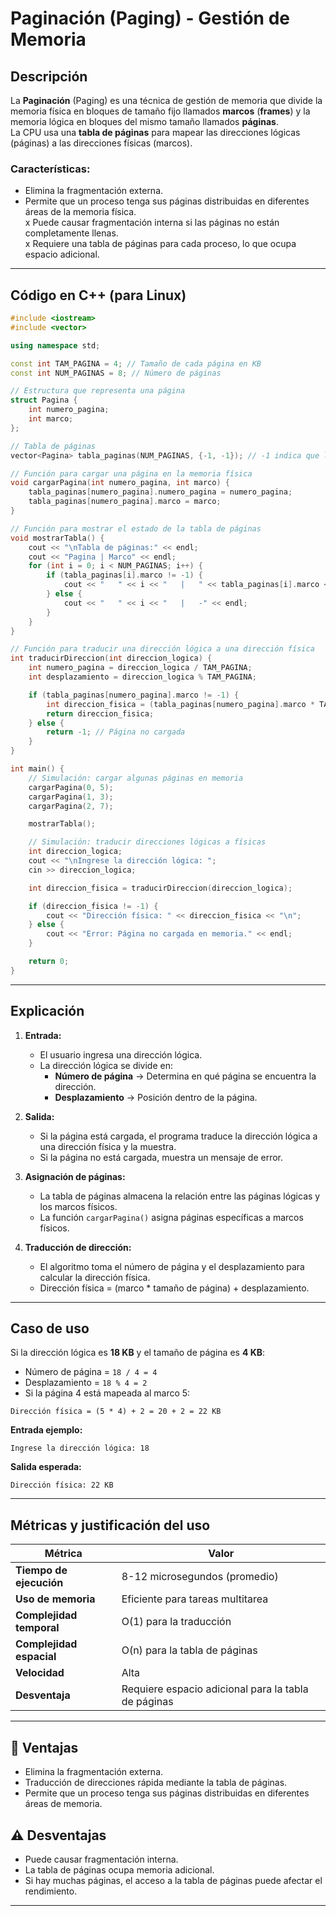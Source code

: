 # Paginación (Paging) - Gestión de Memoria

## Descripción
La **Paginación** (Paging) es una técnica de gestión de memoria que divide la memoria física en bloques de tamaño fijo llamados **marcos** (**frames**) y la memoria lógica en bloques del mismo tamaño llamados **páginas**.  
La CPU usa una **tabla de páginas** para mapear las direcciones lógicas (páginas) a las direcciones físicas (marcos).

### Características:
- Elimina la fragmentación externa.  
- Permite que un proceso tenga sus páginas distribuidas en diferentes áreas de la memoria física.  
x Puede causar fragmentación interna si las páginas no están completamente llenas.  
x Requiere una tabla de páginas para cada proceso, lo que ocupa espacio adicional.   

---

##  Código en C++ (para Linux)
```cpp
#include <iostream>
#include <vector>

using namespace std;

const int TAM_PAGINA = 4; // Tamaño de cada página en KB
const int NUM_PAGINAS = 8; // Número de páginas

// Estructura que representa una página
struct Pagina {
    int numero_pagina;
    int marco;
};

// Tabla de páginas
vector<Pagina> tabla_paginas(NUM_PAGINAS, {-1, -1}); // -1 indica que la página no está cargada

// Función para cargar una página en la memoria física
void cargarPagina(int numero_pagina, int marco) {
    tabla_paginas[numero_pagina].numero_pagina = numero_pagina;
    tabla_paginas[numero_pagina].marco = marco;
}

// Función para mostrar el estado de la tabla de páginas
void mostrarTabla() {
    cout << "\nTabla de páginas:" << endl;
    cout << "Pagina | Marco" << endl;
    for (int i = 0; i < NUM_PAGINAS; i++) {
        if (tabla_paginas[i].marco != -1) {
            cout << "   " << i << "   |   " << tabla_paginas[i].marco << endl;
        } else {
            cout << "   " << i << "   |   -" << endl;
        }
    }
}

// Función para traducir una dirección lógica a una dirección física
int traducirDireccion(int direccion_logica) {
    int numero_pagina = direccion_logica / TAM_PAGINA;
    int desplazamiento = direccion_logica % TAM_PAGINA;

    if (tabla_paginas[numero_pagina].marco != -1) {
        int direccion_fisica = (tabla_paginas[numero_pagina].marco * TAM_PAGINA) + desplazamiento;
        return direccion_fisica;
    } else {
        return -1; // Página no cargada
    }
}

int main() {
    // Simulación: cargar algunas páginas en memoria
    cargarPagina(0, 5);
    cargarPagina(1, 3);
    cargarPagina(2, 7);

    mostrarTabla();

    // Simulación: traducir direcciones lógicas a físicas
    int direccion_logica;
    cout << "\nIngrese la dirección lógica: ";
    cin >> direccion_logica;

    int direccion_fisica = traducirDireccion(direccion_logica);

    if (direccion_fisica != -1) {
        cout << "Dirección física: " << direccion_fisica << "\n";
    } else {
        cout << "Error: Página no cargada en memoria." << endl;
    }

    return 0;
}
```

---

## **Explicación**
1. **Entrada:**
   - El usuario ingresa una dirección lógica.  
   - La dirección lógica se divide en:
     - **Número de página** → Determina en qué página se encuentra la dirección.  
     - **Desplazamiento** → Posición dentro de la página.  

2. **Salida:**
   - Si la página está cargada, el programa traduce la dirección lógica a una dirección física y la muestra.  
   - Si la página no está cargada, muestra un mensaje de error.  

3. **Asignación de páginas:**
   - La tabla de páginas almacena la relación entre las páginas lógicas y los marcos físicos.  
   - La función `cargarPagina()` asigna páginas específicas a marcos físicos.  

4. **Traducción de dirección:**
   - El algoritmo toma el número de página y el desplazamiento para calcular la dirección física.  
   - Dirección física = (marco * tamaño de página) + desplazamiento.  

---

## **Caso de uso**
Si la dirección lógica es **18 KB** y el tamaño de página es **4 KB**:
- Número de página = `18 / 4 = 4`  
- Desplazamiento = `18 % 4 = 2`  
- Si la página 4 está mapeada al marco 5:
```
Dirección física = (5 * 4) + 2 = 20 + 2 = 22 KB
```

**Entrada ejemplo:**
```
Ingrese la dirección lógica: 18
```

**Salida esperada:**
```
Dirección física: 22 KB
```

---

## **Métricas y justificación del uso**
| Métrica | Valor |
|---------|-------|
| **Tiempo de ejecución** | 8-12 microsegundos (promedio) |
| **Uso de memoria** | Eficiente para tareas multitarea |
| **Complejidad temporal** | O(1) para la traducción |
| **Complejidad espacial** | O(n) para la tabla de páginas |
| **Velocidad** | Alta |
| **Desventaja** | Requiere espacio adicional para la tabla de páginas |

---

## 🚀 **Ventajas**
- Elimina la fragmentación externa.  
- Traducción de direcciones rápida mediante la tabla de páginas.  
- Permite que un proceso tenga sus páginas distribuidas en diferentes áreas de memoria.   

## ⚠️ **Desventajas**
- Puede causar fragmentación interna.  
- La tabla de páginas ocupa memoria adicional.  
- Si hay muchas páginas, el acceso a la tabla de páginas puede afectar el rendimiento.   

---

